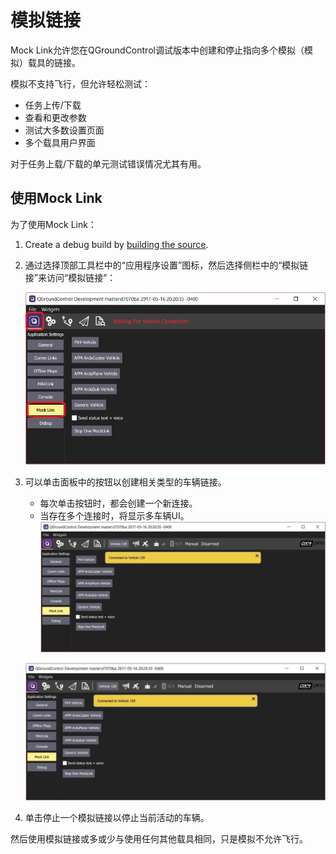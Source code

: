 # 模拟链接

Mock Link允许您在QGroundControl调试版本中创建和停止指向多个模拟（模拟）载具的链接。

模拟不支持飞行，但允许轻松测试：

- 任务上传/下载
- 查看和更改参数
- 测试大多数设置页面
- 多个载具用户界面

对于任务上载/下载的单元测试错误情况尤其有用。

## 使用Mock Link

为了使用Mock Link：

1. Create a debug build by [building the source](https://github.com/mavlink/qgroundcontrol#supported-builds).

2. 通过选择顶部工具栏中的“应用程序设置”图标，然后选择侧栏中的“模拟链接”来访问“模拟链接”：

   ![](../../../assets/dev_tools/mocklink_waiting_for_connection.jpg)

3. 可以单击面板中的按钮以创建相关类型的车辆链接。

   - 每次单击按钮时，都会创建一个新连接。
   - 当存在多个连接时，将显示多车辆UI。
     ![](../../../assets/dev_tools/mocklink_connected.jpg)

   ![](../../../assets/dev_tools/mocklink_connected.jpg)

4. 单击停止一个模拟链接以停止当前活动的车辆。

然后使用模拟链接或多或少与使用任何其他载具相同，只是模拟不允许飞行。

